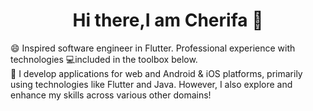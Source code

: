 <h1 align = "center"> Hi there,I am Cherifa &#128075</h1>

<p1 class="emoji-text"><span>&#128516;</span> Inspired software engineer in Flutter. Professional experience with technologies <span>&#128187;</span>included in the toolbox below.</p1>
<br>
<p2 class="emoji-text"><span>&#128640;</span>  I develop applications for web and Android & iOS platforms, primarily using technologies like Flutter and Java. However, I also explore and enhance my skills across various other domains!</p2>
